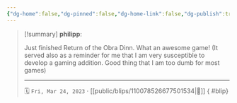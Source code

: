 ```yaml
---
{"dg-home":false,"dg-pinned":false,"dg-home-link":false,"dg-publish":true,"tags":["dgblip"],"disabled rules":["yaml-title","yaml-title-alias","file-name-heading"],"title":"philipp on mastodon @ 2023-03-24","created-date":"2023-03-24T13:36:58","id":110078526677501540,"updated-date":"2025-05-02T08:50:43","dg-path":"blips/110078526677501534.md","permalink":"/blips/110078526677501534/","dgPassFrontmatter":true}
---
```


> [!summary] **philipp**:
>
> Just finished Return of the Obra Dinn. What an awesome game!
> (It served also as a reminder for me that I am very susceptible to develop a gaming addition. Good thing that I am too dumb for most games)
> - - -
>
> 🗓️ `Fri, Mar 24, 2023` · [[public/blips/110078526677501534\|🔗]]
{ #blip}

